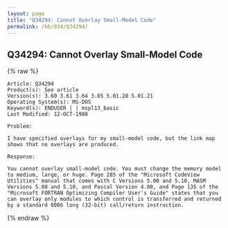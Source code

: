 ```yaml
---
layout: page
title: "Q34294: Cannot Overlay Small-Model Code"
permalink: /kb/034/Q34294/
---
```


## Q34294: Cannot Overlay Small-Model Code

{% raw %}

	Article: Q34294
	Product(s): See article
	Version(s): 3.60 3.61 3.64 3.65 5.01.20 5.01.21
	Operating System(s): MS-DOS
	Keyword(s): ENDUSER | | mspl13_basic
	Last Modified: 12-OCT-1988
	
	Problem:
	
	I have specified overlays for my small-model code, but the link map
	shows that no overlays are produced.
	
	Response:
	
	You cannot overlay small-model code. You must change the memory model
	to medium, large, or huge. Page 285 of the "Microsoft CodeView
	Utilities" manual that comes with C Versions 5.00 and 5.10, MASM
	Versions 5.00 and 5.10, and Pascal Version 4.00, and Page 135 of the
	"Microsoft FORTRAN Optimizing Compiler User's Guide" states that you
	can overlay only modules to which control is transferred and returned
	by a standard 8086 long (32-bit) call/return instruction.

{% endraw %}
